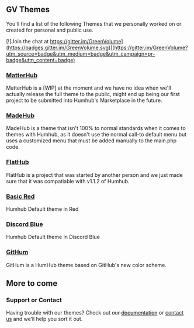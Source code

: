 ## GV Themes
You'll find a list of the following Themes that we personally worked on or created for personal and public use.

[![Join the chat at https://gitter.im/GreenVolume](https://badges.gitter.im/GreenVolume.svg)](https://gitter.im/GreenVolume?utm_source=badge&utm_medium=badge&utm_campaign=pr-badge&utm_content=badge)

### [MatterHub](https://github.com/GreenVolume/humhub-themes-MatterHub)
MatterHub is a [WIP] at the moment and we have no idea when we'll actually release the full theme to the public, might end up being our first project to be submitted into Humhub's Marketplace in the future.

### [MadeHub](https://github.com/GreenVolume/humhub-themes-MadeHub)
MadeHub is a theme that isn't 100% to normal standards when it comes to themes with Humhub, as it doesn't use the normal call-to default menu but uses a customized menu that must be added manually to the main.php code.

### [FlatHub](https://github.com/GreenVolume/humhub-themes-flathub)
FlatHub is a project that was started by another person and we just made sure that it was compatiable with v1.1.2 of Humhub.

### [Basic Red](https://github.com/GreenVolume/basicred-humhub-theme)
Humhub Default theme in Red

### [Discord Blue](https://github.com/GreenVolume/humhub-discordblue-theme)
Humhub Default theme in Discord Blue

### [GitHum](https://github.com/GreenVolume/humhub-githum-theme)
GitHum is a HumHub theme based on GitHub's new color scheme.

## __More to come__

### Support or Contact
Having trouble with our themes? Check out ~~our [documentation]()~~ or [contact us](mailto:tsuharusarah@gmail.com) and we’ll help you sort it out.
